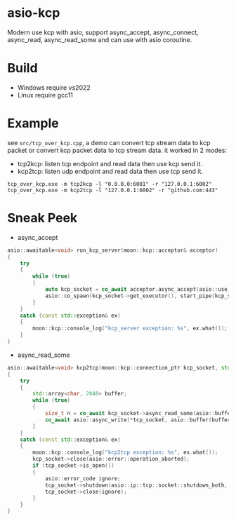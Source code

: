 # asio-kcp
Modern use kcp with asio, support async_accept, async_connect, async_read, async_read_some and can use with asio coroutine.

# Build

- Windows require vs2022
- Linux require gcc11

# Example

see `src/tcp_over_kcp.cpp`, a demo can convert tcp stream data to kcp packet or convert kcp packet data to tcp stream data. it worked in 2 modes:
- tcp2kcp: listen tcp endpoint and read data then use kcp send it.
- kcp2tcp: listen udp endpoint and read data then use tcp send it.

```shell
tcp_over_kcp.exe -m tcp2kcp -l "0.0.0.0:6001" -r "127.0.0.1:6002"
tcp_over_kcp.exe -m kcp2tcp -l "127.0.0.1:6002" -r "github.com:443"
```

# Sneak Peek

- async_accept
```cpp
asio::awaitable<void> run_kcp_server(moon::kcp::acceptor& acceptor)
{
    try
    {
        while (true)
        {
            auto kcp_socket = co_await acceptor.async_accept(asio::use_awaitable);
            asio::co_spawn(kcp_socket->get_executor(), start_pipe(kcp_socket), asio::detached);
        }
    }
    catch (const std::exception& ex)
    {
        moon::kcp::console_log("kcp_server exception: %s", ex.what());
    }
}
```

- async_read_some
```cpp
asio::awaitable<void> kcp2tcp(moon::kcp::connection_ptr kcp_socket, std::shared_ptr< tcp::socket> tcp_socket)
{
    try
    {
        std::array<char, 2048> buffer;
        while (true)
        {
            size_t n = co_await kcp_socket->async_read_some(asio::buffer(buffer), asio::use_awaitable);
            co_await asio::async_write(*tcp_socket, asio::buffer(buffer.data(), n), asio::use_awaitable);
        }
    }
    catch (const std::exception& ex)
    {
        moon::kcp::console_log("kcp2tcp exception: %s", ex.what());
        kcp_socket->close(asio::error::operation_aborted);
        if (tcp_socket->is_open())
        {
            asio::error_code ignore;
            tcp_socket->shutdown(asio::ip::tcp::socket::shutdown_both, ignore);
            tcp_socket->close(ignore);
        }
    }
}
```
